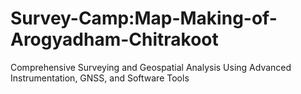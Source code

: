 # Survey-Camp:Map-Making-of-Arogyadham-Chitrakoot
 Comprehensive Surveying and Geospatial Analysis Using Advanced Instrumentation, GNSS, and Software Tools
